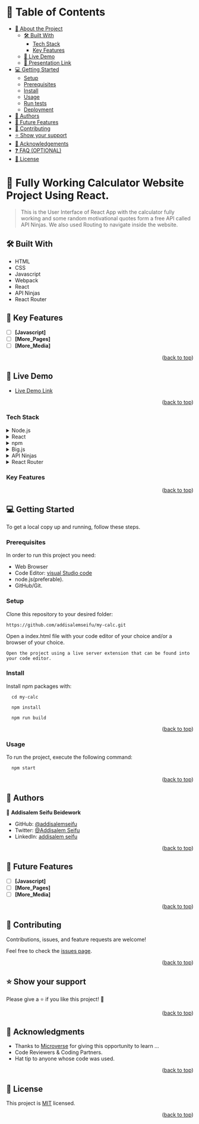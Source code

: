 <a name="readme-top"></a>

<!-- TABLE OF CONTENTS -->

# 📗 Table of Contents

- [📖 About the Project](#about-project)
  - [🛠 Built With](#built-with)
    - [Tech Stack](#tech-stack)
    - [Key Features](#key-features)
  - [🚀 Live Demo](#live-demo)
  - [🚀 Presentation Link](#Presentation-link)
- [💻 Getting Started](#getting-started)
  - [Setup](#setup)
  - [Prerequisites](#prerequisites)
  - [Install](#install)
  - [Usage](#usage)
  - [Run tests](#run-tests)
  - [Deployment](#triangular_flag_on_post-deployment)
- [👥 Authors](#authors)
- [🔭 Future Features](#future-features)
- [🤝 Contributing](#contributing)
- [⭐️ Show your support](#support)
- [🙏 Acknowledgements](#acknowledgements)
- [❓ FAQ (OPTIONAL)](#faq)
- [📝 License](#license)

<!-- PROJECT DESCRIPTION -->

# 📖  Fully Working Calculator Website Project Using React.<a name="about-project"></a>

> This is the User Interface of React App with the calculator fully working and some random motivational quotes form a free API called API Ninjas. We also used Routing to navigate inside the website.

## 🛠 Built With <a name="built-with"></a>

- HTML
- CSS
- Javascript
- Webpack
- React
- API Ninjas
- React Router

<!--  KEY FEATURES -->

## 🔭 Key Features <a name="key-features"></a>

- [ ] **[Javascript]**
- [ ] **[More_Pages]**
- [ ] **[More_Media]**

<p align="right">(<a href="#readme-top">back to top</a>)</p>

<!-- LIVE DEMO -->

## 🚀 Live Demo <a name="live-demo"></a>

- [Live Demo Link](https://math-magicians-calculator-app-mryq.onrender.com)

<p align="right">(<a href="#readme-top">back to top</a>)</p>


### Tech Stack <a name="tech-stack"></a>

<details>
  <summary>Node.js</summary>
  <ul>
    <li><a href="https://nodejs.org/en">Node.js</a></li>
  </ul>
</details>

<details>
  <summary>React</summary>
  <ul>
    <li><a href="https://create-react-app.dev/">React</a></li>
  </ul>
</details>

<details>
  <summary>npm</summary>
  <ul>
    <li><a href="https://docs.npmjs.com/downloading-and-installing-node-js-and-npm">npm</a></li>
  </ul>
</details>

<details>
  <summary>Big.js</summary>
  <ul>
    <li><a href="https://www.npmjs.com/package/big.js">big.js</a></li>
  </ul>
</details>

<details>
  <summary>API Ninjas</summary>
  <ul>
    <li><a href="https://api-ninjas.com/api/quotes">API Ninjas</a></li>
  </ul>
</details>

<details>
  <summary>React Router </summary>
  <ul>
    <li><a href="https://reactrouter.com/">React Router </a></li>
  </ul>
</details>

### Key Features <a name="key-features"></a>

<p align="right">(<a href="#readme-top">back to top</a>)</p>
<!-- GETTING STARTED -->

## 💻 Getting Started <a name="getting-started"></a>

To get a local copy up and running, follow these steps.

### Prerequisites

In order to run this project you need:

- Web Browser
- Code Editor: [visual Studio code](https://code.visualstudio.com/)
- node.js(preferable).
- GitHub/Git.

### Setup

Clone this repository to your desired folder:

```
https://github.com/addisalemseifu/my-calc.git

```

Open a index.html file with your code editor of your choice and/or a browser of your choice.

```
Open the project using a live server extension that can be found into your code editor.
```

### Install

Install npm packages with:

```
  cd my-calc

```

```
  npm install
```

```
  npm run build
```

<p align="right">(<a href="#readme-top">back to top</a>)</p>

### Usage

To run the project, execute the following command:

```sh
  npm start
```

<p align="right">(<a href="#readme-top">back to top</a>)</p>

<!-- AUTHORS -->

## 👥 Authors <a name="authors"></a>

👤 **Addisalem Seifu Beidework**

- GitHub: [@addisalemseifu](https://github.com/githubhandle)
- Twitter: [@Addisalem Seifu](https://twitter.com/addisalems92518)
- LinkedIn: [addisalem seifu](https://www.linkedin.com/in/addisalemseifu/)

<p align="right">(<a href="#readme-top">back to top</a>)</p>

<!-- FUTURE FEATURES -->

## 🔭 Future Features <a name="future-features"></a>

- [ ] **[Javascript]**
- [ ] **[More_Pages]**
- [ ] **[More_Media]**

<p align="right">(<a href="#readme-top">back to top</a>)</p>



<!-- CONTRIBUTING -->

## 🤝 Contributing <a name="contributing"></a>

Contributions, issues, and feature requests are welcome!

Feel free to check the [issues page](../../issues/).

<p align="right">(<a href="#readme-top">back to top</a>)</p>

<!-- SUPPORT -->

## ⭐️ Show your support <a name="support"></a>

Please give a ⭐️ if you like this project! 🤝

<p align="right">(<a href="#readme-top">back to top</a>)</p>

## 🙏 Acknowledgments <a name="acknowledgements"></a>

- Thanks to [Microverse](https://www.microverse.org/) for giving this opportunity to learn ...
- Code Reviewers & Coding Partners.
- Hat tip to anyone whose code was used.

<p align="right">(<a href="#readme-top">back to top</a>)</p>
<!-- LICENSE -->

## 📝 License <a name="license"></a>

This project is [MIT](./LICENSE) licensed.

<p align="right">(<a href="#readme-top">back to top</a>)</p>
